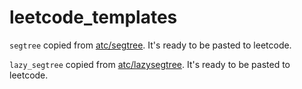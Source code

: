 # leetcode_templates

`segtree` copied from [atc/segtree](https://atcoder.github.io/ac-library/document_en/segtree.html). It's ready to be pasted to leetcode.

`lazy_segtree` copied from [atc/lazysegtree](https://atcoder.github.io/ac-library/document_en/lazysegtree.html). It's ready to be pasted to leetcode.
